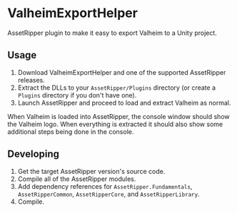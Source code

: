 # ValheimExportHelper
AssetRipper plugin to make it easy to export Valheim to a Unity project.

## Usage
1. Download ValheimExportHelper and one of the supported AssetRipper releases.
2. Extract the DLLs to your `AssetRipper/Plugins` directory (or create a `Plugins` directory if you don't have one).
3. Launch AssetRipper and proceed to load and extract Valheim as normal.

When Valheim is loaded into AssetRipper, the console window should show the Valheim logo. When everything is extracted it should also show some additional steps being done in the console.

## Developing
1. Get the target AssetRipper version's source code.
2. Compile all of the AssetRipper modules.
3. Add dependency references for `AssetRipper.Fundamentals`, `AssetRipperCommon`, `AssetRipperCore`, and `AssetRipperLibrary`.
4. Compile.
